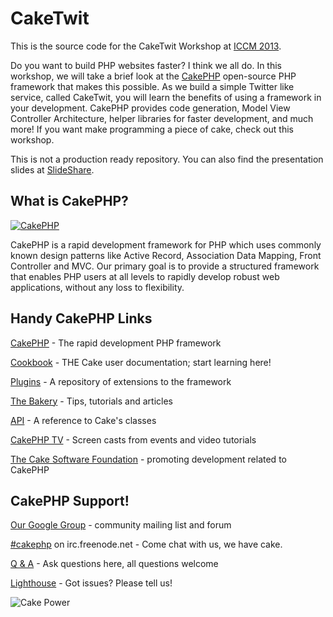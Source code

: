 CakeTwit
========

This is the source code for the CakeTwit Workshop at [ICCM 2013](iccm-europe.org).

Do you want to build PHP websites faster? I think we all do. In this workshop, we will take a brief look at the [CakePHP](http://www.cakephp.org) open-source PHP framework that makes this possible. As we build a simple Twitter like service, called CakeTwit, you will learn the benefits of using a framework in your development. CakePHP provides code generation, Model View Controller Architecture, helper libraries for faster development, and much more! If you want make programming a piece of cake, check out this workshop.

This is not a production ready repository.  You can also find the presentation slides at [SlideShare](http://www.slideshare.net/M_Digerati/caketwit-16279682).


What is CakePHP?
----------------

[![CakePHP](http://cakephp.org/img/cake-logo.png)](http://www.cakephp.org)

CakePHP is a rapid development framework for PHP which uses commonly known design patterns like Active Record, Association Data Mapping, Front Controller and MVC.
Our primary goal is to provide a structured framework that enables PHP users at all levels to rapidly develop robust web applications, without any loss to flexibility.

Handy CakePHP Links
-------------------

[CakePHP](http://www.cakephp.org) - The rapid development PHP framework

[Cookbook](http://book.cakephp.org) - THE Cake user documentation; start learning here!

[Plugins](http://plugins.cakephp.org/) - A repository of extensions to the framework

[The Bakery](http://bakery.cakephp.org) - Tips, tutorials and articles

[API](http://api.cakephp.org) - A reference to Cake's classes

[CakePHP TV](http://tv.cakephp.org) - Screen casts from events and video tutorials

[The Cake Software Foundation](http://cakefoundation.org/) - promoting development related to CakePHP

CakePHP Support!
----------------

[Our Google Group](http://groups.google.com/group/cake-php) - community mailing list and forum

[#cakephp](http://webchat.freenode.net/?channels=#cakephp) on irc.freenode.net - Come chat with us, we have cake.

[Q & A](http://ask.cakephp.org/) - Ask questions here, all questions welcome

[Lighthouse](http://cakephp.lighthouseapp.com/) - Got issues? Please tell us!

![Cake Power](https://raw.github.com/cakephp/cakephp/master/lib/Cake/Console/Templates/skel/webroot/img/cake.power.gif)
